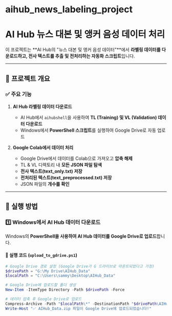 # aihub_news_labeling_project

# AI Hub 뉴스 대본 및 앵커 음성 데이터 처리

이 프로젝트는 **AI Hub의 "뉴스 대본 및 앵커 음성 데이터"**에서 **라벨링 데이터를 다운로드하고, 전사 텍스트를 추출 및 전처리하는 자동화 스크립트**입니다.

---
## 📌 **프로젝트 개요**
### ✅ **주요 기능**
1. **AI Hub 라벨링 데이터 다운로드**
   - AI Hub에서 `aihubshell`을 사용하여 **TL (Training) 및 VL (Validation) 데이터 다운로드**  
   - Windows에서 **PowerShell 스크립트**를 실행하여 Google Drive로 자동 업로드  
   
2. **Google Colab에서 데이터 처리**
   - Google Drive에서 데이터를 Colab으로 가져오고 **압축 해제**
   - TL & VL 디렉토리 내 **모든 JSON 파일 탐색**
   - **전사 텍스트(text_only.txt) 저장**
   - **전처리된 텍스트(text_preprocessed.txt) 저장**
   - JSON 파일의 **개수를 확인**

---
## 🚀 **실행 방법**
### 1️⃣ **Windows에서 AI Hub 데이터 다운로드**
Windows의 **PowerShell을 사용하여 AI Hub 데이터를 Google Drive로 업로드**합니다.

#### **🔹 실행 코드 (`upload_to_gdrive.ps1`)**
```powershell
# Google Drive 경로 설정 (Google Drive가 G 드라이브로 마운트되었다고 가정)
$drivePath = "G:\My Drive\AIHub_Data"
$localPath = "C:\Users\sammy\Desktop\AIHub_Data"

# Google Drive에 업로드할 폴더 생성
New-Item -ItemType Directory -Path $drivePath -Force

# 데이터 압축 후 Google Drive로 업로드
Compress-Archive -Path "$localPath\*" -DestinationPath "$drivePath\AIHub_Data.zip" -Force
Write-Host "✅ AIHub_Data.zip 파일이 Google Drive에 업로드되었습니다!"
